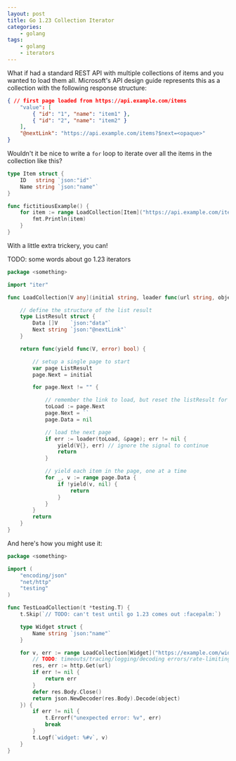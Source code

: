 ```yaml
---
layout: post
title: Go 1.23 Collection Iterator
categories:
    - golang
tags:
    - golang
    - iterators
---
```


What if had a standard REST API with multiple collections of items and you wanted to load them all.
Microsoft's API design guide represents this as a collection with the following response structure:

```json
{ // first page loaded from https://api.example.com/items
    "value": [
        { "id": "1", "name": "item1" },
        { "id": "2", "name": "item2" }
    ],
    "@nextLink": "https://api.example.com/items?$next=<opaque>"
}
```

Wouldn't it be nice to write a `for` loop to iterate over all the items in the collection like this?

```go
type Item struct {
    ID   string `json:"id"`
    Name string `json:"name"`
}

func fictitiousExample() {
    for item := range LoadCollection[Item]("https://api.example.com/items") {
        fmt.Println(item)
    }
}
```

With a little extra trickery, you can!

<!--more-->

TODO: some words about go 1.23 iterators

```go
package <something>

import "iter"

func LoadCollection[V any](initial string, loader func(url string, object any) error) iter.Seq2[V, error] {

    // define the structure of the list result
	type ListResult struct {
		Data []V    `json:"data"`
		Next string `json:"@nextLink"`
	}

	return func(yield func(V, error) bool) {

		// setup a single page to start
		var page ListResult
		page.Next = initial

		for page.Next != "" {

			// remember the link to load, but reset the listResult for next load
			toLoad := page.Next
			page.Next = ``
			page.Data = nil

			// load the next page
			if err := loader(toLoad, &page); err != nil {
				yield(V{}, err) // ignore the signal to continue
				return
			}

			// yield each item in the page, one at a time
			for _, v := range page.Data {
				if !yield(v, nil) {
					return
				}
			}
		}
		return
	}
}
```

And here's how you might use it:

```go
package <something>

import (
	"encoding/json"
	"net/http"
	"testing"
)

func TestLoadCollection(t *testing.T) {
	t.Skip(`// TODO: can't test until go 1.23 comes out :facepalm:`)

	type Widget struct {
		Name string `json:"name"`
	}

	for v, err := range LoadCollection[Widget]("https://example.com/widgets", func(url string, object any) error {
		// TODO: timeouts/tracing/logging/decoding errors/rate-limiting/etc
		res, err := http.Get(url)
		if err != nil {
			return err
		}
		defer res.Body.Close()
		return json.NewDecoder(res.Body).Decode(object)
	}) {
		if err != nil {
			t.Errorf("unexpected error: %v", err)
			break
		}
		t.Logf(`widget: %#v`, v)
	}
}

```
